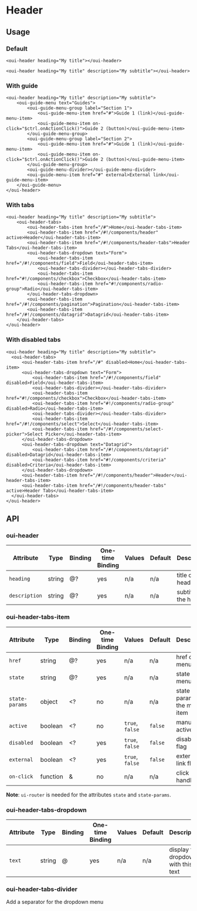# Header

## Usage

### Default

```html:preview
<oui-header heading="My title"></oui-header>
```

```html:preview
<oui-header heading="My title" description="My subtitle"></oui-header>
```


### With guide

```html:preview
<oui-header heading="My title" description="My subtitle">
    <oui-guide-menu text="Guides">
        <oui-guide-menu-group label="Section 1">
            <oui-guide-menu-item href="#">Guide 1 (link)</oui-guide-menu-item>
            <oui-guide-menu-item on-click="$ctrl.onActionClick()">Guide 2 (button)</oui-guide-menu-item>
        </oui-guide-menu-group>
        <oui-guide-menu-group label="Section 2">
            <oui-guide-menu-item href="#">Guide 1 (link)</oui-guide-menu-item>
            <oui-guide-menu-item on-click="$ctrl.onActionClick()">Guide 2 (button)</oui-guide-menu-item>
        </oui-guide-menu-group>
        <oui-guide-menu-divider></oui-guide-menu-divider>
        <oui-guide-menu-item href="#" external>External link</oui-guide-menu-item>
    </oui-guide-menu>
</oui-header>
```

### With tabs

```html:preview
<oui-header heading="My title" description="My subtitle">
    <oui-header-tabs>
        <oui-header-tabs-item href="/#">Home</oui-header-tabs-item>
        <oui-header-tabs-item href="/#!/components/header" active>Header</oui-header-tabs-item>
        <oui-header-tabs-item href="/#!/components/header-tabs">Header Tabs</oui-header-tabs-item>
        <oui-header-tabs-dropdown text="Form">
            <oui-header-tabs-item href="/#!/components/field">Field</oui-header-tabs-item>
            <oui-header-tabs-divider></oui-header-tabs-divider>
            <oui-header-tabs-item href="#!/components/checkbox">Checkbox</oui-header-tabs-item>
            <oui-header-tabs-item href="#!/components/radio-group">Radio</oui-header-tabs-item>
        </oui-header-tabs-dropdown>
        <oui-header-tabs-item href="/#!/components/pagination">Pagination</oui-header-tabs-item>
        <oui-header-tabs-item href="/#!/components/datagrid">Datagrid</oui-header-tabs-item>
    </oui-header-tabs>
</oui-header>
```

### With disabled tabs

```html:preview
<oui-header heading="My title" description="My subtitle">
  <oui-header-tabs>
      <oui-header-tabs-item href="/#" disabled>Home</oui-header-tabs-item>
      <oui-header-tabs-dropdown text="Form">
          <oui-header-tabs-item href="/#!/components/field" disabled>Field</oui-header-tabs-item>
          <oui-header-tabs-divider></oui-header-tabs-divider>
          <oui-header-tabs-item href="#!/components/checkbox">Checkbox</oui-header-tabs-item>
          <oui-header-tabs-item href="#!/components/radio-group" disabled>Radio</oui-header-tabs-item>
          <oui-header-tabs-divider></oui-header-tabs-divider>
          <oui-header-tabs-item href="/#!/components/select">Select</oui-header-tabs-item>
          <oui-header-tabs-item href="/#!/components/select-picker">Select Picker</oui-header-tabs-item>
      </oui-header-tabs-dropdown>
      <oui-header-tabs-dropdown text="Datagrid">
          <oui-header-tabs-item href="/#!/components/datagrid" disabled>Datagrid</oui-header-tabs-item>
          <oui-header-tabs-item href="#!/components/criteria" disabled>Criteria</oui-header-tabs-item>
      </oui-header-tabs-dropdown>
      <oui-header-tabs-item href="/#!/components/header">Header</oui-header-tabs-item>
      <oui-header-tabs-item href="/#!/components/header-tabs" active>Header Tabs</oui-header-tabs-item>
  </oui-header-tabs>
</oui-header>
```

## API

### oui-header

| Attribute     | Type     | Binding    | One-time Binding  | Values    | Default   | Description
| ----          | ----     | ----       | ----              | ----      | ----      | ----
| `heading`     | string   | @?         | yes               | n/a       | n/a       | title of the header
| `description` | string   | @?         | yes               | n/a       | n/a       | subtitle of the header

### oui-header-tabs-item

| Attribute       | Type      | Binding   | One-time Binding  | Values            | Default   | Description
| ----            | ----      | ----      | ----              | ----              | ----      | ----
| `href`          | string    | @?        | yes               | n/a               | n/a       | href of the menu item
| `state`         | string    | @?        | yes               | n/a               | n/a       | state of the menu item
| `state-params`  | object    | <?        | no                | n/a               | n/a       | state params of the menu item
| `active`        | boolean   | <?        | no                | `true`, `false`   | `false`   | manual active flag
| `disabled`      | boolean   | <?        | yes               | `true`, `false`   | `false`   | disabled flag
| `external`      | boolean   | <?        | yes               | `true`, `false`   | `false`   | external link flag
| `on-click`      | function  | &         | no                | n/a               | n/a       | click handler

**Note**: `ui-router` is needed for the attributes `state` and `state-params`.

### oui-header-tabs-dropdown

| Attribute       | Type      | Binding   | One-time Binding  | Values            | Default   | Description
| ----            | ----      | ----      | ----              | ----              | ----      | ----
| `text`          | string    | @         | yes               | n/a               | n/a       | display the dropdown with this text

### oui-header-tabs-divider

Add a separator for the dropdown menu
